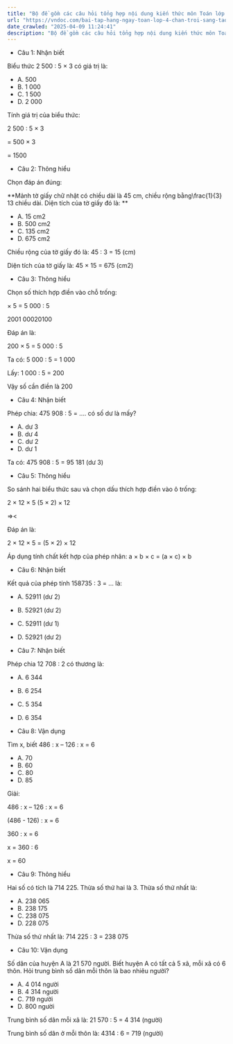 ```yaml
---
title: "Bộ đề gồm các câu hỏi tổng hợp nội dung kiến thức môn Toán lớp 4 đã học ở Tuần 22 trong chương trình Toán lớp 4 Tập 2 sách Chân trời sáng tạo, giúp các em ôn tập và luyện giải các dạng bài tập Toán lớp 4. Mời các em cùng luyện tập."
url: "https://vndoc.com/bai-tap-hang-ngay-toan-lop-4-chan-troi-sang-tao-tuan-22-thu-2-335559"
date_crawled: "2025-04-09 11:24:41"
description: "Bộ đề gồm các câu hỏi tổng hợp nội dung kiến thức môn Toán lớp 4 đã học ở Tuần 22 trong chương trình Toán lớp 4 Tập 2 sách Chân trời sáng tạo, giúp các em ôn tập và luyện giải các dạng bài tập Toán lớp 4. Mời các em cùng luyện tập."
---
```


* Câu 1:  Nhận biết

Biểu thức 2 500 : 5 × 3 có giá trị là:

  * A. 500 
  * B. 1 000 
  * C. 1 500 
  * D. 2 000 



Tính giá trị của biểu thức:

2 500 : 5 × 3

= 500 × 3

= 1500

* Câu 2:  Thông hiểu

Chọn đáp án đúng:

**Mảnh tờ giấy chữ nhật có chiều dài là 45 cm, chiều rộng bằng\\frac{1}{3} 13 chiều dài. Diện tích của tờ giấy đó là: **

  * A. 15 cm2
  * B. 500 cm2
  * C. 135 cm2
  * D. 675 cm2



Chiều rộng của tờ giấy đó là: 45 : 3 = 15 (cm)

Diện tích của tờ giấy là: 45 × 15 = 675 (cm2)

* Câu 3:  Thông hiểu

Chọn số thích hợp điền vào chỗ trống:

× 5 = 5 000 : 5

2001 00020100

Đáp án là:

200 × 5 = 5 000 : 5

Ta có: 5 000 : 5 = 1 000

Lấy: 1 000 : 5 = 200

Vậy số cần điền là 200

* Câu 4:  Nhận biết

Phép chia: 475 908 : 5 = …. có số dư là mấy?

  * A. dư 3 
  * B. dư 4 
  * C. dư 2 
  * D. dư 1 



Ta có: 475 908 : 5 = 95 181 (dư 3)

* Câu 5:  Thông hiểu

So sánh hai biểu thức sau và chọn dấu thích hợp điền vào ô trống:

2 × 12 × 5  (5 × 2) × 12

=><

Đáp án là:

2 × 12 × 5 = (5 × 2) × 12

Áp dụng tính chất kết hợp của phép nhân: a × b × c = (a × c) × b

* Câu 6:  Nhận biết

Kết quả của phép tính 158735 : 3 = … là:

  * A. 52911 (dư 2) 
  * B. 52921 (dư 2) 
  * C. 52911 (dư 1) 
  * D. 52921 (dư 2) 



* Câu 7:  Nhận biết

Phép chia 12 708 : 2 có thương là:

  * A. 6 344 
  * B. 6 254 
  * C. 5 354 
  * D. 6 354 



* Câu 8:  Vận dụng

Tìm x, biết 486 : x – 126 : x = 6

  * A. 70 
  * B. 60 
  * C. 80 
  * D. 85 



Giải:

486 : x – 126 : x = 6

(486 - 126) : x = 6

360 : x = 6

x = 360 : 6

x = 60

* Câu 9:  Thông hiểu

Hai số có tích là 714 225. Thừa số thứ hai là 3. Thừa số thứ nhất là:

  * A. 238 065 
  * B. 238 175 
  * C. 238 075 
  * D. 228 075 



Thừa số thứ nhất là: 714 225 : 3 = 238 075

* Câu 10:  Vận dụng

Số dân của huyện A là 21 570 người. Biết huyện A có tất cả 5 xã, mỗi xã có 6 thôn. Hỏi trung bình số dân mỗi thôn là bao nhiêu người?

  * A. 4 014 người 
  * B. 4 314 người 
  * C. 719 người 
  * D. 800 người 



Trung bình số dân mỗi xã là: 21 570 : 5 = 4 314 (người)

Trung bình số dân ở mỗi thôn là: 4314 : 6 = 719 (người)
